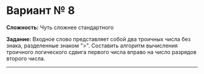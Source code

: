 # Вариант № 8
**Сложность:** Чуть сложнее cтандартного

**Задание:**  Входное слово представляет собой два троичных числа без знака, разделенные знаком ">". Составить алгоритм вычисления троичного логического сдвига первого числа вправо на число разрядов второго числа.

---